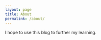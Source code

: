 ```yaml
---
layout: page
title: About
permalink: /about/
---
```


I hope to use this blog to further my learning.  
